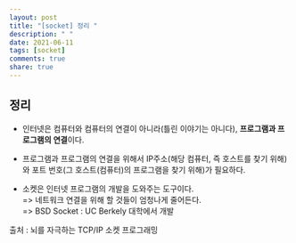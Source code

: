 ```yaml
---
layout: post
title: "[socket] 정리 "
description: " "
date: 2021-06-11
tags: [socket]
comments: true
share: true
---
```


## 정리 

* 인터넷은 컴퓨터와 컴퓨터의 연결이 아니라(틀린 이야기는 아니다), **프로그램과 프로그램의 연결**이다.

* 프로그램과 프로그램의 연결을 위해서 IP주소(해당 컴퓨터, 즉 호스트를 찾기 위해)와 포트 번호(그 호스트(컴퓨터)의 프로그램을 찾기 위해)가 필요하다. 

* 소켓은 인터넷 프로그램의 개발을 도와주는 도구이다. 
<br>=> 네트워크 연결을 위해 할 것들이 엄청나게 줄어든다. 
<br>=> BSD Socket : UC Berkely 대학에서 개발

출처 : 뇌를 자극하는 TCP/IP 소켓 프로그래밍 
 
